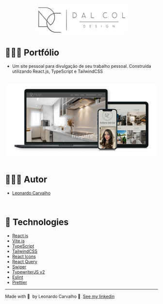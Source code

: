 <div align="center">
  <img src="./src/assets/2.png" width="300px"/>
</div>

# 👨🏻‍💻 Portfólio

- Um site pessoal para divulgação de seu trabalho pessoal. Construída utilizando React.js, TypeScript e TailwindCSS

<br />
<div align="center">
	<img alt="Logo" src="./src/assets/juu.png" />
</div>

<br />

# 👨🏻‍💻 Autor

- [Leonardo Carvalho](https://www.linkedin.com/in/leocarvalhodev/)

<br />

# 🚀 Technologies

- [React.js](https://reactjs.org/)
- [Vite.js](https://vitejs.dev/)
- [TypeScript](https://www.typescriptlang.org/)
- [TailwindCSS](https://tailwindcss.com/)
- [React Icons](https://react-icons.github.io/react-icons/)
- [React Query](https://react-query.tanstack.com/)
- [Swiper](https://swiperjs.com/react/)
- [TypewriterJS v2](https://github.com/tameemsafi/typewriterjs/)
- [Eslint](https://eslint.org/)
- [Prettier](https://prettier.io/)

---

Made with 💜 &nbsp;by Leonardo Carvalho 👋 &nbsp;[See my linkedin](https://www.linkedin.com/in/leocarvalhodev/)
